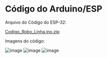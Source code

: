 # Código do Arduino/ESP

Arquivo do Código do ESP-32:

[Codigo_Robo_Linha.ino.zip](https://github.com/user-attachments/files/15996332/Codigo_Robo_Linha.ino.zip)

Imagens do código:

![image](https://github.com/ICEI-PUC-Minas-EC-TI/ppl-ec-2024-1-p1-liec-t1-g2-carrinho_seguidor_de_linha/assets/169662130/5b333c42-c51c-408c-aab8-e16122d96df1)
![image](https://github.com/ICEI-PUC-Minas-EC-TI/ppl-ec-2024-1-p1-liec-t1-g2-carrinho_seguidor_de_linha/assets/169662130/9bd51043-0c55-4f8e-9da5-2a92e6779063)
![image](https://github.com/ICEI-PUC-Minas-EC-TI/ppl-ec-2024-1-p1-liec-t1-g2-carrinho_seguidor_de_linha/assets/169662130/bb4b1e67-b81d-46f7-8091-e98fe263579b)
